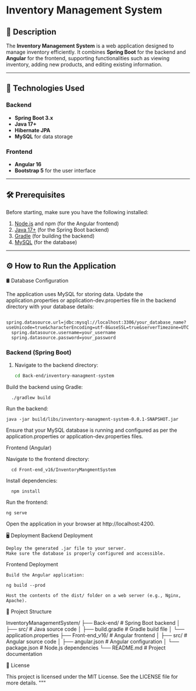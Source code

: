 # Inventory Management System

## 📖 Description
The **Inventory Management System** is a web application designed to manage inventory efficiently. It combines **Spring Boot** for the backend and **Angular** for the frontend, supporting functionalities such as viewing inventory, adding new products, and editing existing information.

---

## 🚀 Technologies Used

### Backend
- **Spring Boot 3.x**
- **Java 17+**
- **Hibernate JPA**
- **MySQL** for data storage

### Frontend
- **Angular 16**
- **Bootstrap 5** for the user interface

---

## 🛠️ Prerequisites

Before starting, make sure you have the following installed:

1. [Node.js](https://nodejs.org/) and npm (for the Angular frontend)
2. [Java 17+](https://adoptopenjdk.net/) (for the Spring Boot backend)
3. [Gradle](https://gradle.org/) (for building the backend)
4. [MySQL](https://www.mysql.com/) (for the database)

---

## ⚙️ How to Run the Application

🛢️ Database Configuration

The application uses MySQL for storing data. Update the application.properties or application-dev.properties file in the backend directory with your database details:


      spring.datasource.url=jdbc:mysql://localhost:3306/your_database_name?useUnicode=true&characterEncoding=utf-8&useSSL=true&serverTimezone=UTC
      spring.datasource.username=your_username
      spring.datasource.password=your_password

### Backend (Spring Boot)
1. Navigate to the backend directory:
   ```bash
   cd Back-end/inventory-managment-system

Build the backend using Gradle:

      ./gradlew build

Run the backend:

    java -jar build/libs/inventory-managment-system-0.0.1-SNAPSHOT.jar

Ensure that your MySQL database is running and configured as per the application.properties or application-dev.properties files.

Frontend (Angular)

   Navigate to the frontend directory:


      cd Front-end_v16/InventoryMangmentSystem

Install dependencies:

      npm install

Run the frontend:

    ng serve

Open the application in your browser at http://localhost:4200.



🖥️ Deployment
Backend Deployment

    Deploy the generated .jar file to your server.
    Make sure the database is properly configured and accessible.

Frontend Deployment

    Build the Angular application:

    ng build --prod

    Host the contents of the dist/ folder on a web server (e.g., Nginx, Apache).

📂 Project Structure

InventoryManagementSystem/
├── Back-end/                # Spring Boot backend
│   ├── src/                 # Java source code
│   ├── build.gradle         # Gradle build file
│   └── application.properties
├── Front-end_v16/           # Angular frontend
│   ├── src/                 # Angular source code
│   ├── angular.json         # Angular configuration
│   └── package.json         # Node.js dependencies
└── README.md                # Project documentation

📄 License

This project is licensed under the MIT License. See the LICENSE file for more details. """

